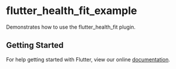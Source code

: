 # flutter_health_fit_example

Demonstrates how to use the flutter_health_fit plugin.

## Getting Started

For help getting started with Flutter, view our online
[documentation](https://flutter.io/).
